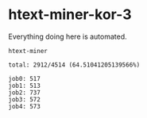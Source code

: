 # htext-miner-kor-3

Everything doing here is automated.

```
htext-miner

total: 2912/4514 (64.51041205139566%)

job0: 517
job1: 513
job2: 737
job3: 572
job4: 573
```